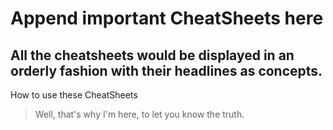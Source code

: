# Append important CheatSheets here

## All the cheatsheets would be displayed in an orderly fashion with their headlines as concepts.

How to use these CheatSheets

> Well, that's why I'm here,
> to let you know the truth.
